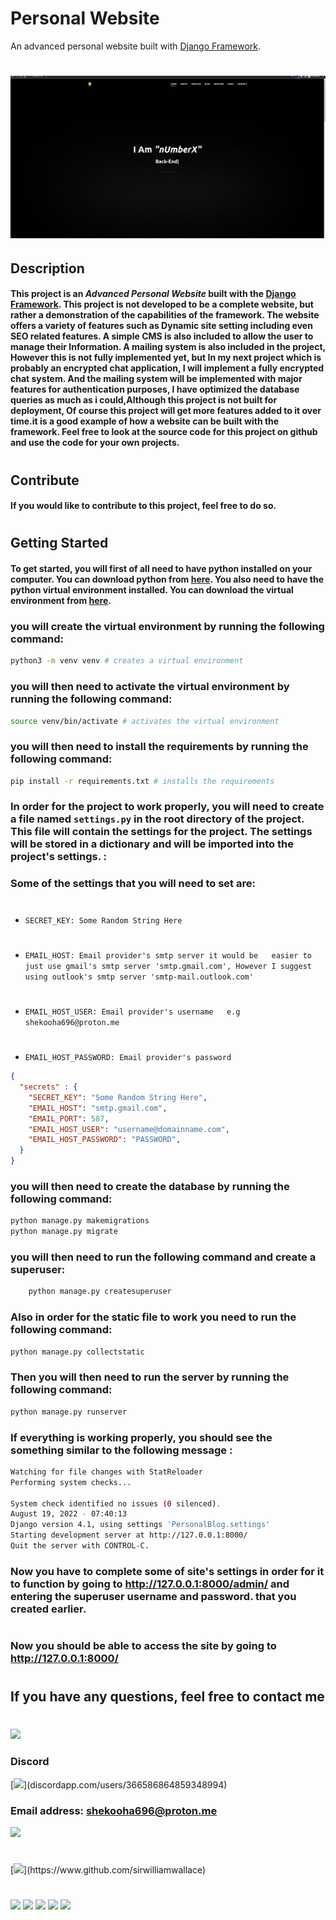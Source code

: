 # Personal Website
An advanced personal website built with [Django Framework](https://www.djangoproject.com/).
#
# ![](files/Personal-Site-Inro.gif)

## Description
#### This project is an<i> Advanced Personal Website</i> built with the <b>[Django Framework](https://www.djangoproject.com/).</b> This project is not developed to be a complete website, but rather a demonstration of the capabilities of the framework. The website offers a variety of features such as Dynamic site setting including even SEO related features.  A simple CMS is also included to allow the user to manage their Information. A mailing system is also included in the project, However this is not fully implemented yet, but In my next project which is probably an encrypted chat application, I will implement a fully encrypted chat system. And the mailing system will be implemented with major features for authentication purposes, I have optimized the database queries as much as i could,Although this project is not built for deployment, Of course this project will get more features added to it over time.it is a good example of how a website can be built with the framework. Feel free to look at the source code for this project on github and use the code for your own projects.
#
## Contribute
#### If you would like to contribute to this project, feel free to do so.
#

## Getting Started
#### To get started, you will first of all need to have python installed on your computer. You can download python from [here](https://www.python.org/downloads/). You also need to have the python virtual environment installed. You can download the virtual environment from [here](https://virtualenv.pypa.io/en/latest/installation.html).  
### you will create the virtual environment by running the following command:
```bash
python3 -m venv venv # creates a virtual environment
```
### you will then need to activate the virtual environment by running the following command:
```bash
source venv/bin/activate # activates the virtual environment
```
### you will then need to install the requirements by running the following command:
```bash
pip install -r requirements.txt # installs the requirements
```
### In order for the project to work properly, you will need to create a file named `settings.py` in the root directory of the project. This file will contain the settings for the project. The settings will be stored in a dictionary and will be imported into the project's settings. :

### Some of the settings that you will need to set are:
#
- ```SECRET_KEY: Some Random String Here```
#
- ```EMAIL_HOST: Email provider's smtp server it would be   easier to just use gmail's smtp server 'smtp.gmail.com', However I suggest using outlook's smtp server 'smtp-mail.outlook.com'```
#
- ```EMAIL_HOST_USER: Email provider's username   e.g shekooha696@proton.me```
#
- ```EMAIL_HOST_PASSWORD: Email provider's password```
```json
{
  "secrets" : {
    "SECRET_KEY": "Some Random String Here",
    "EMAIL_HOST": "smtp.gmail.com",
    "EMAIL_PORT": 587,
    "EMAIL_HOST_USER": "username@domainname.com",
    "EMAIL_HOST_PASSWORD": "PASSWORD",
  }
}
```
<!-- Create db -->
### you will then need to create the database by running the following command:
```bash
python manage.py makemigrations
python manage.py migrate
```
### you will then need to run the following command and create a superuser:
```bash
    python manage.py createsuperuser
```
### Also in order for the static file to work you need to run the following command:
```bash
python manage.py collectstatic
```
### Then you will then need to run the server by running the following command:
```bash
python manage.py runserver
```
### If everything is working properly, you should see the something similar to the following message :
```bash
Watching for file changes with StatReloader
Performing system checks...

System check identified no issues (0 silenced).
August 19, 2022 - 07:40:13
Django version 4.1, using settings 'PersonalBlog.settings'
Starting development server at http://127.0.0.1:8000/
Quit the server with CONTROL-C.
```
### Now you have to complete some of site's settings in order for it to function by going to http://127.0.0.1:8000/admin/ and entering the superuser username and password. that you created earlier.
#
### Now you should be able to access the site by going to http://127.0.0.1:8000/
#

## If you have any questions, feel free to contact me
#
![](https://img.shields.io/badge/Ask%20me-anything-1abc9c.svg)
### Discord 
[![](https://img.shields.io/badge/Discord-gray?style=for-the-badge&logo=discord&logoColor=darkpurple")](discordapp.com/users/366586864859348994) 
### Email address: shekooha696@proton.me
![](https://img.shields.io/badge/Email-gray?style=for-the-badge&logo=protonmail)
#
[![](https://img.shields.io/badge/GitHub-gray?style=for-the-badge&logo=github&logoColor=darkpurple")](https://www.github.com/sirwilliamwallace)
#
[![](https://img.shields.io/badge/Python-3776AB?style=for-the-badge&logo=python&logoColor=white)](https://www.python.org/downloads/)
[![](https://img.shields.io/badge/Django-092E20?style=for-the-badge&logo=django&logoColor=white)](https://www.djangoproject.com/downloads/)
[![](https://img.shields.io/badge/HTML5-E34F26?style=for-the-badge&logo=html5&logoColor=white)](https://www.w3schools.com/html/)
[![](https://img.shields.io/badge/CSS3-1572B6?style=for-the-badge&logo=css3&logoColor=white)](https://www.w3.org/Style/CSS/)
[![](https://img.shields.io/badge/JavaScript-F7DF1E?style=for-the-badge&logo=javascript&logoColor=black)](https://www.w3.org/International/questions/js/)



